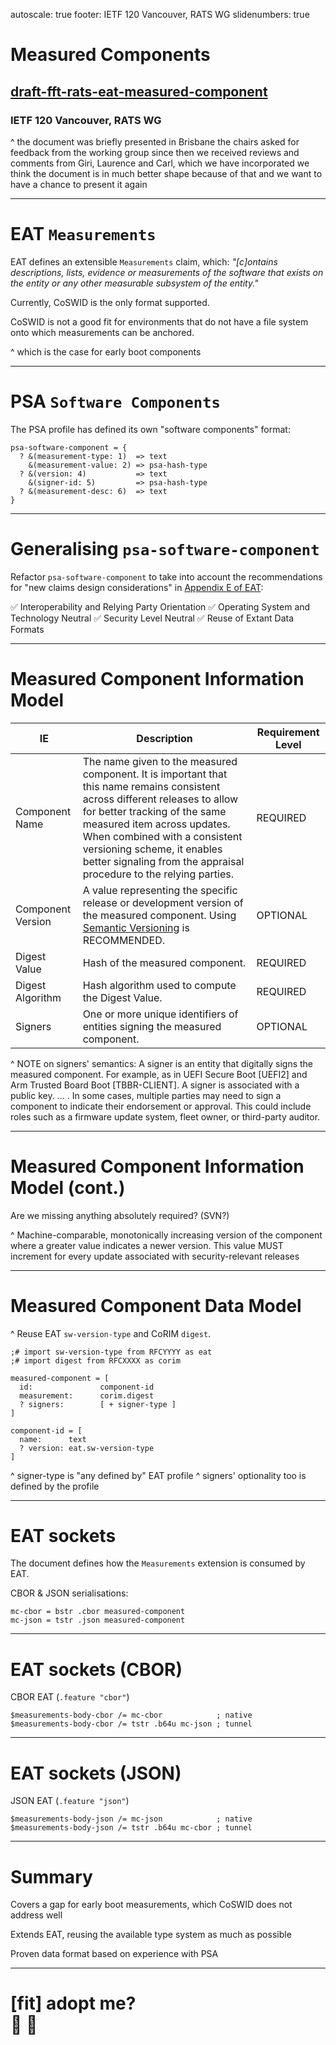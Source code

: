 autoscale: true
footer: IETF 120 Vancouver, RATS WG
slidenumbers: true

# Measured Components
## [draft-fft-rats-eat-measured-component](https://datatracker.ietf.org/doc/draft-fft-rats-eat-measured-component)
### IETF 120 Vancouver, RATS WG

^ the document was briefly presented in Brisbane
the chairs asked for feedback from the working group
since then we received reviews and comments from Giri, Laurence and Carl, which we have incorporated
we think the document is in much better shape because of that and we want to have a chance to present it again

---

# EAT `Measurements`

EAT defines an extensible `Measurements` claim, which: _"[c]ontains descriptions, lists, evidence or measurements of the software that exists on the entity or any other measurable subsystem of the entity."_

Currently, CoSWID is the only format supported.

CoSWID is not a good fit for environments that do not have a file system onto which measurements can be anchored.

^ which is the case for early boot components

---

# PSA `Software Components`

The PSA profile has defined its own "software components" format:

```
psa-software-component = {
  ? &(measurement-type: 1)  => text
    &(measurement-value: 2) => psa-hash-type
  ? &(version: 4)           => text
    &(signer-id: 5)         => psa-hash-type
  ? &(measurement-desc: 6)  => text
}
```

---

# Generalising `psa-software-component`

Refactor `psa-software-component` to take into account the recommendations for "new claims design considerations" in [Appendix E of EAT](https://www.ietf.org/archive/id/draft-ietf-rats-eat-25.html#appendix-E):

:white_check_mark: Interoperability and Relying Party Orientation
:white_check_mark: Operating System and Technology Neutral
:white_check_mark: Security Level Neutral
:white_check_mark: Reuse of Extant Data Formats

---

# Measured Component Information Model

| IE | Description | Requirement Level |
|----|-------------|-------------------|
| Component Name | The name given to the measured component. It is important that this name remains consistent across different releases to allow for better tracking of the same measured item across updates. When combined with a consistent versioning scheme, it enables better signaling from the appraisal procedure to the relying parties. | REQUIRED |
| Component Version | A value representing the specific release or development version of the measured component.  Using [Semantic Versioning](https://semver.org/spec/v2.0.0.html) is RECOMMENDED. | OPTIONAL |
| Digest Value | Hash of the measured component. | REQUIRED |
| Digest Algorithm | Hash algorithm used to compute the Digest Value. | REQUIRED |
| Signers | One or more unique identifiers of entities signing the measured component. | OPTIONAL |

^ NOTE on signers' semantics: A signer is an entity that digitally signs the measured component.  For example, as in UEFI Secure Boot [UEFI2] and Arm Trusted Board Boot [TBBR-CLIENT].  A signer is associated with a public key. ... . In some cases, multiple parties may need to sign a component to indicate their endorsement or approval.  This could include roles such as a firmware update system, fleet owner, or third-party auditor.

---

# Measured Component Information Model (cont.)

Are we missing anything absolutely required? (SVN?)

^ Machine-comparable, monotonically increasing version of the component where a greater value indicates a newer version. This value MUST increment for every update associated with security-relevant releases

---

# Measured Component Data Model

^ Reuse EAT `sw-version-type` and CoRIM `digest`.

```
;# import sw-version-type from RFCYYYY as eat
;# import digest from RFCXXXX as corim

measured-component = [
  id:               component-id
  measurement:      corim.digest
  ? signers:        [ + signer-type ]
]

component-id = [
  name:      text
  ? version: eat.sw-version-type
]
```

^ signer-type is "any defined by" EAT profile
^ signers' optionality too is defined by the profile

---

# EAT sockets

The document defines how the `Measurements` extension is consumed by EAT.

CBOR & JSON serialisations:
```
mc-cbor = bstr .cbor measured-component
mc-json = tstr .json measured-component
```

---

# EAT sockets (CBOR)

CBOR EAT (`.feature "cbor"`)

```
$measurements-body-cbor /= mc-cbor            ; native
$measurements-body-cbor /= tstr .b64u mc-json ; tunnel

```

---

# EAT sockets (JSON)

JSON EAT (`.feature "json"`)

```
$measurements-body-json /= mc-json            ; native
$measurements-body-json /= tstr .b64u mc-cbor ; tunnel
```

---

# Summary

Covers a gap for early boot measurements, which CoSWID does not address well

Extends EAT, reusing the available type system as much as possible

Proven data format based on experience with PSA

---

# [fit] adopt me?<br/> 🧀 :rat:
